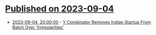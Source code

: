 # [Published on 2023-09-04](index.md)

* [2023-09-04, 20:00:00](https://slashdot.org/story/23/09/04/1925258/y-combinator-removes-indian-startup-from-batch-over-irregularities?utm_source=rss1.0mainlinkanon&utm_medium=feed) - [Y Combinator Removes Indian Startup From Batch Over 'Irregularities'](https://slashdot.org/story/23/09/04/1925258/y-combinator-removes-indian-startup-from-batch-over-irregularities?utm_source=rss1.0mainlinkanon&utm_medium=feed)
